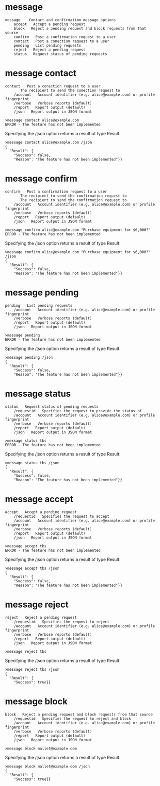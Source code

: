 

# message

````
message    Contact and confirmation message options
    accept   Accept a pending request
    block   Reject a pending request and block requests from that source
    confirm   Post a confirmation request to a user
    contact   Post a conection request to a user
    pending   List pending requests
    reject   Reject a pending request
    status   Request status of pending requests
````


# message contact

````
contact   Post a conection request to a user
       The recipient to send the conection request to
    /account   Account identifier (e.g. alice@example.com) or profile fingerprint
    /verbose   Verbose reports (default)
    /report   Report output (default)
    /json   Report output in JSON format
````

````
>message contact alice@example.com
ERROR - The feature has not been implemented
````

Specifying the /json option returns a result of type Result:

````
>message contact alice@example.com /json
{
  "Result": {
    "Success": false,
    "Reason": "The feature has not been implemented"}}
````

# message confirm

````
confirm   Post a confirmation request to a user
       The recipient to send the confirmation request to
       The recipient to send the confirmation request to
    /account   Account identifier (e.g. alice@example.com) or profile fingerprint
    /verbose   Verbose reports (default)
    /report   Report output (default)
    /json   Report output in JSON format
````

````
>message confirm alice@example.com "Purchase equipment for $6,000?"
ERROR - The feature has not been implemented
````

Specifying the /json option returns a result of type Result:

````
>message confirm alice@example.com "Purchase equipment for $6,000?" /json
{
  "Result": {
    "Success": false,
    "Reason": "The feature has not been implemented"}}
````


# message pending

````
pending   List pending requests
    /account   Account identifier (e.g. alice@example.com) or profile fingerprint
    /verbose   Verbose reports (default)
    /report   Report output (default)
    /json   Report output in JSON format
````

````
>message pending
ERROR - The feature has not been implemented
````

Specifying the /json option returns a result of type Result:

````
>message pending /json
{
  "Result": {
    "Success": false,
    "Reason": "The feature has not been implemented"}}
````


# message status

````
status   Request status of pending requests
    /requestid   Specifies the request to provide the status of
    /account   Account identifier (e.g. alice@example.com) or profile fingerprint
    /verbose   Verbose reports (default)
    /report   Report output (default)
    /json   Report output in JSON format
````

````
>message status tbs
ERROR - The feature has not been implemented
````

Specifying the /json option returns a result of type Result:

````
>message status tbs /json
{
  "Result": {
    "Success": false,
    "Reason": "The feature has not been implemented"}}
````

# message accept

````
accept   Accept a pending request
    /requestid   Specifies the request to accept
    /account   Account identifier (e.g. alice@example.com) or profile fingerprint
    /verbose   Verbose reports (default)
    /report   Report output (default)
    /json   Report output in JSON format
````

````
>message accept tbs
ERROR - The feature has not been implemented
````

Specifying the /json option returns a result of type Result:

````
>message accept tbs /json
{
  "Result": {
    "Success": false,
    "Reason": "The feature has not been implemented"}}
````

# message reject

````
reject   Reject a pending request
    /requestid   Specifies the request to reject
    /account   Account identifier (e.g. alice@example.com) or profile fingerprint
    /verbose   Verbose reports (default)
    /report   Report output (default)
    /json   Report output in JSON format
````

````
>message reject tbs
````

Specifying the /json option returns a result of type Result:

````
>message reject tbs /json
{
  "Result": {
    "Success": true}}
````

# message block

````
block   Reject a pending request and block requests from that source
    /requestid   Specifies the request to reject and block
    /account   Account identifier (e.g. alice@example.com) or profile fingerprint
    /verbose   Verbose reports (default)
    /report   Report output (default)
    /json   Report output in JSON format
````

````
>message block mallet@example.com
````

Specifying the /json option returns a result of type Result:

````
>message block mallet@example.com /json
{
  "Result": {
    "Success": true}}
````

